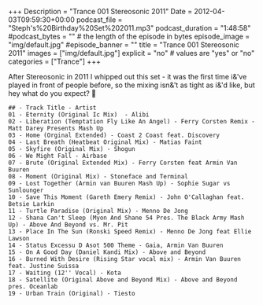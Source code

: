 +++
Description = "Trance 001 Stereosonic 2011"
Date = 2012-04-03T09:59:30+00:00
podcast_file = "Steph's%20Birthday%20Set%202011.mp3"
podcast_duration = "1:48:58"
#podcast_bytes = "" # the length of the episode in bytes
episode_image = "img/default.jpg"
#episode_banner = ""
title = "Trance 001 Stereosonic 2011"
images = ["img/default.jpg"]
explicit = "no" # values are "yes" or "no"
categories = ["Trance"]
+++

After Stereosonic in 2011 I whipped out this set - it was the first time i&'ve played in front of people before, so the mixing isn&'t as tight as i&'d like, but hey what do you expect? 🙂


```
## - Track Title - Artist
01 - Eternity (Original Ic Mix)  - Alibi
02 - Liberation (Temptation Fly Like An Angel) - Ferry Corsten Remix - Matt Darey Presents Mash Up
03 - Home (Orginal Extended) - Coast 2 Coast feat. Discovery
04 - Last Breath (Heatbeat Original Mix) - Matias Faint
05 - Skyfire (Original Mix) - Shogun
06 - We Might Fall - Airbase
07 - Brute (Original Extended Mix) - Ferry Corsten feat Armin Van Buuren
08 - Moment (Original Mix) - Stoneface and Terminal
09 - Lost Together (Armin van Buuren Mash Up) - Sophie Sugar vs Sunlounger
10 - Save This Moment (Gareth Emery Remix) - John O'Callaghan feat. Betsie Larkin
11 - Turtle Paradise (Original Mix) - Menno De Jong
12 - Shana Can't Sleep (Myon And Shane 54 Pres. The Black Army Mash Up) - Above And Beyond vs. Mr. Pit
13 - Place In The Sun (Ronski Speed Remix) - Menno De Jong feat Ellie Lawson
14 - Status Excessu D Asot 500 Theme - Gaia, Armin Van Buuren
15 - On A Good Day (Daniel Kandi Mix) - Above and Beyond
16 - Burned With Desire (Rising Star vocal mix) - Armin Van Buuren feat. Justine Suissa
17 - Waiting (12'' Vocal) - Kota
18 - Satellite (Original Above and Beyond Mix) - Above and Beyond pres. Oceanlab
19 - Urban Train (Original) - Tiesto
```